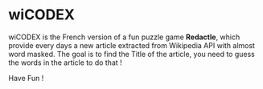 # wiCODEX

wiCODEX is the French version of a fun puzzle game **Redactle**, which provide every days a new article extracted from Wikipedia API with almost word masked. 
The goal is to find the Title of the article, you need to guess the words in the article to do that !

Have Fun !
